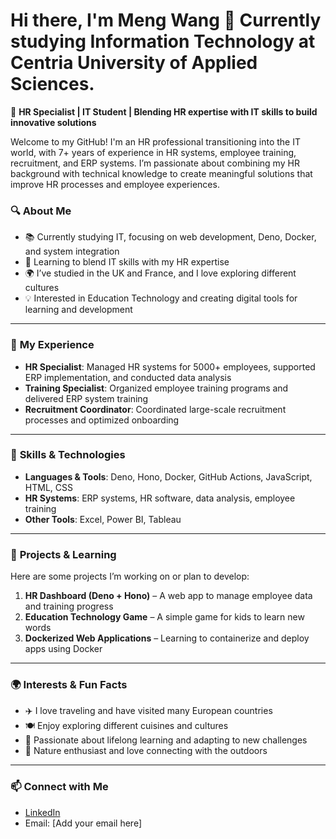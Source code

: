 # Hi there, I'm Meng Wang 👋 Currently studying Information Technology at Centria University of Applied Sciences.
🚀 **HR Specialist | IT Student | Blending HR expertise with IT skills to build innovative solutions**  

Welcome to my GitHub! I'm an HR professional transitioning into the IT world, with 7+ years of experience in HR systems, employee training, recruitment, and ERP systems. I’m passionate about combining my HR background with technical knowledge to create meaningful solutions that improve HR processes and employee experiences.

### 🔍 **About Me**
- 📚 Currently studying IT, focusing on web development, Deno, Docker, and system integration  
- 🌱 Learning to blend IT skills with my HR expertise  
- 🌍 I’ve studied in the UK and France, and I love exploring different cultures  
- 💡 Interested in Education Technology and creating digital tools for learning and development  

---

### 💼 **My Experience**  
- **HR Specialist**: Managed HR systems for 5000+ employees, supported ERP implementation, and conducted data analysis  
- **Training Specialist**: Organized employee training programs and delivered ERP system training  
- **Recruitment Coordinator**: Coordinated large-scale recruitment processes and optimized onboarding  

---

### 🔧 **Skills & Technologies**  
- **Languages & Tools**: Deno, Hono, Docker, GitHub Actions, JavaScript, HTML, CSS  
- **HR Systems**: ERP systems, HR software, data analysis, employee training  
- **Other Tools**: Excel, Power BI, Tableau  

---

### 🌱 **Projects & Learning**  
Here are some projects I’m working on or plan to develop:  
1. **HR Dashboard (Deno + Hono)** – A web app to manage employee data and training progress  
2. **Education Technology Game** – A simple game for kids to learn new words  
3. **Dockerized Web Applications** – Learning to containerize and deploy apps using Docker  

---

### 🌍 **Interests & Fun Facts**  
- ✈️ I love traveling and have visited many European countries  
- 🍽️ Enjoy exploring different cuisines and cultures  
- 📖 Passionate about lifelong learning and adapting to new challenges  
- 🌿 Nature enthusiast and love connecting with the outdoors  

---

### 📫 **Connect with Me**  
- [LinkedIn](https://www.linkedin.com/in/meng-wang-161613132/?locale=en_US)  
- Email: [Add your email here]  


